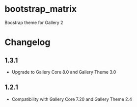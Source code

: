 # bootstrap_matrix
Boostrap theme for Gallery 2

# Changelog

## 1.3.1

* Upgrade to Gallery Core 8.0 and Gallery Theme 3.0

## 1.2.1

* Compatibility with Gallery Core 7.20 and Gallery Theme 2.4


